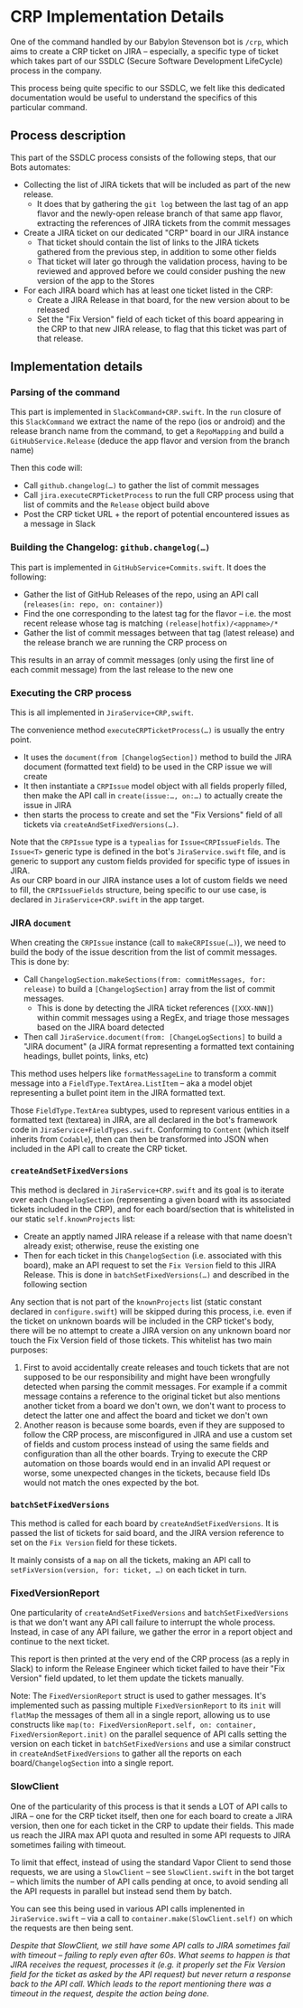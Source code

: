 # CRP Implementation Details

One of the command handled by our Babylon Stevenson bot is `/crp`, which aims to create a CRP ticket on JIRA – especially, a specific type of ticket which takes part of our SSDLC (Secure Software Development LifeCycle) process in the company.

This process being quite specific to our SSDLC, we felt like this dedicated documentation would be useful to understand the specifics of this particular command.

## Process description

This part of the SSDLC process consists of the following steps, that our Bots automates:

* Collecting the list of JIRA tickets that will be included as part of the new release.
  * It does that by gathering the `git log` between the last tag of an app flavor and the newly-open release branch of that same app flavor, extracting the references of JIRA tickets from the commit messages
* Create a JIRA ticket on our dedicated "CRP" board in our JIRA instance
  * That ticket should contain the list of links to the JIRA tickets gathered from the previous step, in addition to some other fields
  * That ticket will later go through the validation process, having to be reviewed and approved before we could consider pushing the new version of the app to the Stores
* For each JIRA board which has at least one ticket listed in the CRP:
  * Create a JIRA Release in that board, for the new version about to be released
  * Set the "Fix Version" field of each ticket of this board appearing in the CRP to that new JIRA release, to flag that this ticket was part of that release.

## Implementation details

### Parsing of the command

This part is implemented in `SlackCommand+CRP.swift`. In the `run` closure of this `SlackCommand` we extract the name of the repo (ios or android) and the release branch name from the command, to get a `RepoMapping`
and build a `GitHubService.Release` (deduce the app flavor and version from the branch name)

Then this code will:

* Call `github.changelog(…)` to gather the list of commit messages
* Call `jira.executeCRPTicketProcess` to run the full CRP process using that list of commits and the `Release` object build above
* Post the CRP ticket URL + the report of potential encountered issues as a message in Slack

### Building the Changelog: `github.changelog(…)`

This part is implemented in `GitHubService+Commits.swift`. It does the following:

* Gather the list of GitHub Releases of the repo, using an API call (`releases(in: repo, on: container)`)
* Find the one corresponding to the latest tag for the flavor – i.e. the most recent release whose tag is matching `(release|hotfix)/<appname>/*`
* Gather the list of commit messages between that tag (latest release) and the release branch we are running the CRP process on

This results in an array of commit messages (only using the first line of each commit message) from the last release to the new one

### Executing the CRP process

This is all implemented in `JiraService+CRP,swift`.

The convenience method `executeCRPTicketProcess(…)` is usually the entry point.

* It uses the `document(from [ChangelogSection])` method to build the JIRA document (formatted text field) to be used in the CRP issue we will create
* It then instantiate a `CRPIssue` model object with all fields properly filled, then make the API call in `create(issue:…, on:…)` to actually create the issue in JIRA
* then starts the process to create and set the "Fix Versions" field of all tickets via `createAndSetFixedVersions(…)`.

Note that the `CRPIssue` type is a `typealias` for `Issue<CRPIssueFields`. The `Issue<T>` generic type is defined in the bot's `JiraService.swift` file, and is generic to support any custom fields provided for specific type of issues in JIRA.  
As our CRP board in our JIRA instance uses a lot of custom fields we need to fill, the `CRPIssueFields` structure, being specific to our use case, is declared in `JiraService+CRP.swift` in the app target.

### JIRA `document`

When creating the `CRPIssue` instance (call to `makeCRPIssue(…)`), we need to build the body of the issue descrition from the list of commit messages. This is done by:

* Call `ChangelogSection.makeSections(from: commitMessages, for: release)` to build a `[ChangelogSection]` array from the list of commit messages.
  * This is done by detecting the JIRA ticket references (`[XXX-NNN]`) within commit messages using a RegEx, and triage those messages based on the JIRA board detected
* Then call `JiraService.document(from: [ChangeLogSections]` to build a "JIRA document" (a JIRA format representing a formatted text containing headings, bullet points, links, etc)

This method uses helpers like `formatMessageLine` to transform a commit message into a `FieldType.TextArea.ListItem` – aka a model objet representing a bullet point item in the JIRA formatted text.

Those `FieldType.TextArea` subtypes, used to represent various entities in a formatted text (textarea) in JIRA, are all declared in the bot's framework code in `JiraService+FieldTypes.swift`. Conforming to `Content` (which itself inherits from `Codable`), then can then be transformed into JSON when included in the API call to create the CRP ticket.

### `createAndSetFixedVersions`

This method is declared in `JiraService+CRP.swift` and its goal is to iterate over each  `ChangelogSection` (representing a given board with its associated tickets included in the CRP), and for each board/section that is whitelisted in our static `self.knownProjects` list:

* Create an apptly named JIRA release if a release with that name doesn't already exist; otherwise, reuse the existing one
* Then for each ticket in this `ChangelogSection` (i.e. associated with this board), make an API request to set the `Fix Version` field to this JIRA Release. This is done in `batchSetFixedVersions(…)` and described in the following section

Any section that is not part of the `knownProjects` list (static constant declared in `configure.swift`) will be skipped during this process, i.e. even if the ticket on unknown boards will be included in the CRP ticket's body, there will be no attempt to create a JIRA version on any unknown board nor touch the Fix Version field of those tickets. This whitelist has two main purposes:

1. First to avoid accidentally create releases and touch tickets that are not supposed to be our responsibility and might have been wrongfully detected when parsing the commit messages. For example if a commit message contains a reference to the original ticket but also mentions another ticket from a board we don't own, we don't want to process to detect the latter one and affect the board and ticket we don't own
2. Another reason is because some boards, even if they are supposed to follow the CRP process, are misconfigured in JIRA and use a custom set of fields and custom process instead of using the same fields and configuration than all the other boards. Trying to execute the CRP automation on those boards would end in an invalid API request or worse, some unexpected changes in the tickets, because field IDs would not match the ones expected by the bot.

### `batchSetFixedVersions`

This method is called for each board by `createAndSetFixedVersions`. It is passed the list of tickets for said board, and the JIRA version reference to set on the `Fix Version` field for these tickets.

It mainly consists of a `map` on all the tickets, making an API call to `setFixVersion(version, for: ticket, …)` on each ticket in turn.

### FixedVersionReport

One particularity of `createAndSetFixedVersions` and `batchSetFixedVersions` is that we don't want any API call failure to interrupt the whole process. Instead, in case of any API failure, we gather the error in a report object and continue to the next ticket.

This report is then printed at the very end of the CRP process (as a reply in Slack) to inform the Release Engineer which ticket failed to have their "Fix Version" field updated, to let them update the tickets manually.

Note: The `FixedVersionReport` struct is used to gather messages. It's implemented such as passing multiple `FixedVersionReport` to its `init` will `flatMap` the messages of them all in a single report, allowing us to use constructs like `map(to: FixedVersionReport.self, on: container, FixedVersionReport.init)` on the parallel sequence of API calls setting the version on each ticket in `batchSetFixedVersions` and use a similar construct in `createAndSetFixedVersions` to gather all the reports on each board/`ChangelogSection` into a single report.

### SlowClient

One of the particularity of this process is that it sends a LOT of API calls to JIRA – one for the CRP ticket itself, then one for each board to create a JIRA version, then one for each ticket in the CRP to update their fields. This made us reach the JIRA max API quota and resulted in some API requests to JIRA sometimes failing with timeout.

To limit that effect, instead of using the standard Vapor Client to send those requests, we are using a `SlowClient` – see `SlowClient.swift` in the bot target – which limits the number of API calls pending at once, to avoid sending all the API requests in parallel but instead send them by batch.

You can see this being used in various API calls implenented in `JiraService.swift` – via a call to `container.make(SlowClient.self)` on which the requests are then being sent.

_Despite that SlowClient, we still have some API calls to JIRA sometimes fail with timeout – failing to reply even after 60s. What seems to happen is that JIRA receives the request, processes it (e.g. it properly set the Fix Version field for the ticket as asked by the API request) but never return a response back to the API call. Which leads to the report mentioning there was a timeout in the request, despite the action being done._

